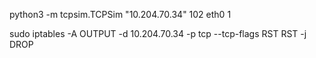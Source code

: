 
python3 -m tcpsim.TCPSim "10.204.70.34" 102 eth0 1

 sudo iptables -A OUTPUT -d 10.204.70.34 -p tcp --tcp-flags RST RST -j DROP